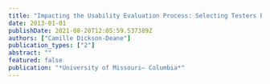 ```yaml
---
title: "Impacting the Usability Evaluation Process: Selecting Testers Based on Their Characteristics of Field Dependence-Independence and Domain Knowledge"
date: 2013-01-01
publishDate: 2021-08-20T12:05:59.537389Z
authors: ["Camille Dickson-Deane"]
publication_types: ["2"]
abstract: ""
featured: false
publication: "*University of Missouri– Columbia*"
---
```


